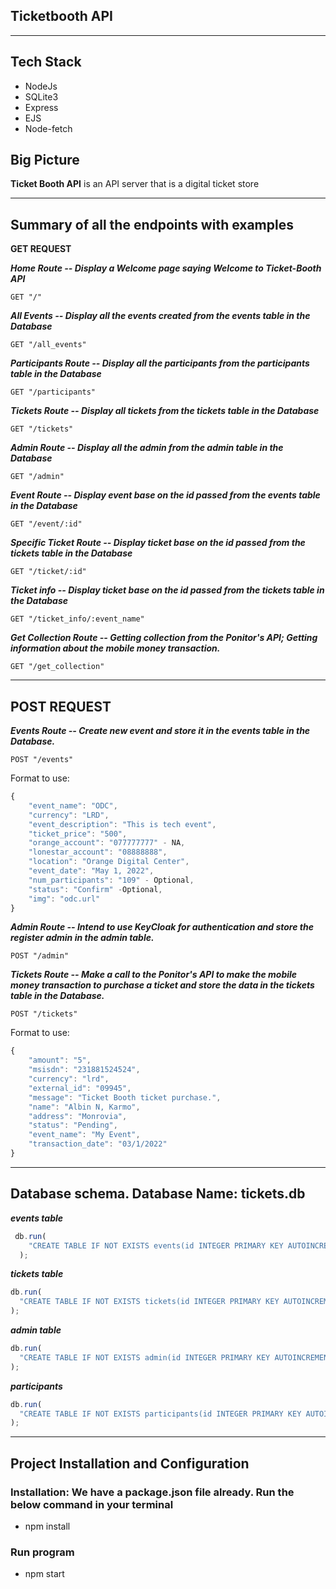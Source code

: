 ## Ticketbooth API
***
## Tech Stack
- NodeJs
- SQLite3
- Express
- EJS
- Node-fetch

## Big Picture
**Ticket Booth API** is an API server that is a digital ticket store 
***
## Summary of all the endpoints with examples
**GET REQUEST**

***Home Route -- Display a Welcome page saying Welcome to Ticket-Booth API***
```
GET "/" 
```
***All Events -- Display all the events created from the events table in the Database***
```
GET "/all_events"
```
***Participants Route -- Display all the participants from the participants table in the Database***
```
GET "/participants" 
```
***Tickets Route -- Display all tickets from the tickets table in the Database***
```
GET "/tickets"
```
***Admin Route -- Display all the admin from the admin table in the Database***
```
GET "/admin"
```
***Event Route -- Display event base on the id passed from the events table in the Database***
```
GET "/event/:id"
```
***Specific Ticket Route -- Display ticket base on the id passed from the tickets table in the Database***
```
GET "/ticket/:id"
```
***Ticket info -- Display ticket base on the id passed from the tickets table in the Database***
```
GET "/ticket_info/:event_name"
```
***Get Collection Route -- Getting collection from the Ponitor's API; Getting information about the mobile money transaction.***
```
GET "/get_collection"
```
***
## POST REQUEST
***Events Route -- Create new event and store it in the events table in the Database.***
```
POST "/events"
```
Format to use:
```js
{
	"event_name": "ODC",
	"currency": "LRD",
	"event_description": "This is tech event",
	"ticket_price": "500",
	"orange_account": "077777777" - NA,
	"lonestar_account": "08888888",
	"location": "Orange Digital Center",
	"event_date": "May 1, 2022",
	"num_participants": "109" - Optional,
	"status": "Confirm" -Optional,
	"img": "odc.url"
} 
```
***Admin Route -- Intend to use KeyCloak for authentication and store the register admin in the admin table.***
```
POST "/admin" 
```
***Tickets Route -- Make a call to the Ponitor's API to make the mobile money transaction to purchase a ticket and store the data in the tickets table in the Database.***
```
POST "/tickets"
```
Format to use:
```js
{
    "amount": "5",
    "msisdn": "231881524524",
    "currency": "lrd",
    "external_id": "09945",
    "message": "Ticket Booth ticket purchase.",
    "name": "Albin N, Karmo",
    "address": "Monrovia",
    "status": "Pending",
    "event_name": "My Event",
    "transaction_date": "03/1/2022"
}
```
***
## Database schema. Database Name: tickets.db
***events table***
```js
 db.run(
    "CREATE TABLE IF NOT EXISTS events(id INTEGER PRIMARY KEY AUTOINCREMENT, event_name TEXT NOT NULL, event_description TEXT NOT NULL, ticket_price INT NOT NULL, currency INT NOT NULL, orange_account INT,lonestar_account INT, location TEXT NOT NULL, event_date date, num_participants INT NOT NULL, status TEXT, host_id INT, img url, FOREIGN KEY(host_id) REFERENCES admin(id))"
  );
  ```
  ***tickets table***
  ```js
  db.run(
    "CREATE TABLE IF NOT EXISTS tickets(id INTEGER PRIMARY KEY AUTOINCREMENT, name TEXT NOT NULL, address TEXT NOT NULL, msisdn INT NOT NULL, amount INT NOT NULL, currency TEXT NOT NULL, quantity INT NOT NULL, status TEXT NOT NULL, event_name TEXT NOT NULL, transaction_date NOT NULL, img TEXT)"
  );
  ```
  ***admin table***
  ```js
  db.run(
    "CREATE TABLE IF NOT EXISTS admin(id INTEGER PRIMARY KEY AUTOINCREMENT, name TEXT NOT NULL, email TEXT NOT NULL UNIQUE, nickname TEXT,img TEXT UNIQUE)"
  );
  ```
  ***participants***
  ```js
  db.run(
    "CREATE TABLE IF NOT EXISTS participants(id INTEGER PRIMARY KEY AUTOINCREMENT, tickets_id INT, events_id INT, status TEXT, date DATE, FOREIGN KEY(tickets_id) REFERENCES tickets(id), FOREIGN KEY(events_id) REFERENCES events(id))"
  );
  ```
  ***
## Project Installation and Configuration
### Installation: We have a package.json file already. Run the below command in your terminal
- npm install
### Run program
- npm start